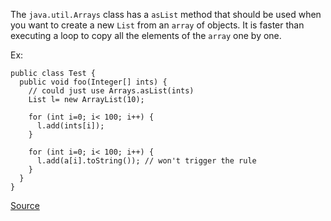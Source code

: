 The `java.util.Arrays` class has a `asList` method that should be used when you want to create a new `List` from an `array` of objects. It is faster than executing a loop to copy all the elements of the `array` one by one.

Ex:

```
public class Test {
  public void foo(Integer[] ints) {
    // could just use Arrays.asList(ints)
    List l= new ArrayList(10);

    for (int i=0; i< 100; i++) {
      l.add(ints[i]);
    }

    for (int i=0; i< 100; i++) {
      l.add(a[i].toString()); // won't trigger the rule
    }
  }
}
```

[Source](http://pmd.sourceforge.net/pmd-5.3.2/pmd-java/rules/java/optimizations.html#UseArraysAsList)
